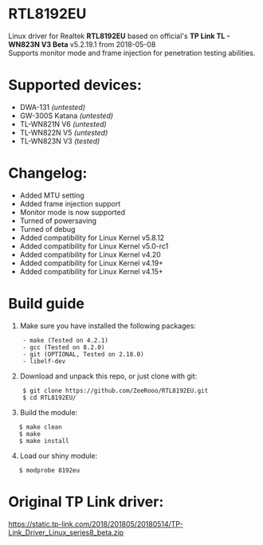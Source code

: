 # RTL8192EU
Linux driver for Realtek **RTL8192EU** based on official's **TP Link TL - WN823N V3 Beta** v5.2.19.1 from 2018-05-08 
<br>Supports monitor mode and frame injection for penetration testing abilities.

# Supported devices:
- DWA-131 _(untested)_
- GW-300S Katana _(untested)_
- TL-WN821N V6 _(untested)_
- TL-WN822N V5 _(untested)_
- TL-WN823N V3 _(tested)_

# Changelog:
- Added MTU setting
- Added frame injection support
- Monitor mode is now supported
- Turned of powersaving
- Turned of debug
- Added compatibility for Linux Kernel v5.8.12
- Added compatibility for Linux Kernel v5.0-rc1
- Added compatibility for Linux Kernel v4.20
- Added compatibility for Linux Kernel v4.19+
- Added compatibility for Linux Kernel v4.15+

# Build guide

1. Make sure you have installed the following packages: 

```shell
    - make (Tested on 4.2.1)
    - gcc (Tested on 8.2.0)
    - git (OPTIONAL, Tested on 2.18.0)
    - libelf-dev
 ```

2. Download and unpack this repo, or just clone with git:

```shell
    $ git clone https://github.com/ZeeRooo/RTL8192EU.git
    $ cd RTL8192EU/
 ```
 
 3. Build the module:
 
 ```shell
    $ make clean
    $ make
    $ make install
 ```
 
  4. Load our shiny module:
 
 ```shell
    $ modprobe 8192eu
 ```
 
 # Original TP Link driver:
 https://static.tp-link.com/2018/201805/20180514/TP-Link_Driver_Linux_series8_beta.zip

